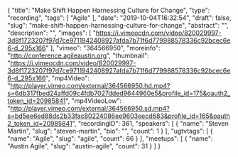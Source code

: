 {
  "title": "Make Shift Happen Harnessing Culture for Change",
  "type": "recording",
  "tags": [
    "Agile"
  ],
  "date": "2019-10-04T16:32:54",
  "draft": false,
  "slug": "make-shift-happen-harnessing-culture-for-change",
  "abstract": "",
  "description": "",
  "images": [
    "https://i.vimeocdn.com/video/820029997-3d8f1723207f97d7ce9711942408927afda7b71f6d779988578336c92bcec6e6-d_295x166"
  ],
  "vimeo": "364566950",
  "moreinfo": "http://conference.agileaustin.org",
  "thumbnail": "https://i.vimeocdn.com/video/820029997-3d8f1723207f97d7ce9711942408927afda7b71f6d779988578336c92bcec6e6-d_295x166",
  "mp4Video": "http://player.vimeo.com/external/364566950.hd.mp4?s=6db317fbed24affd09c4fdb7027dded9644960e5&profile_id=175&oauth2_token_id=20985841",
  "mp4VideoLow": "http://player.vimeo.com/external/364566950.sd.mp4?s=bd5ee6ed88dc2b33fac80224086ee9603eecd683&profile_id=165&oauth2_token_id=20985841",
  "recordingID": 361,
  "speakers": [
    {
      "name": "Steven Martin",
      "slug": "steven-martin",
      "bio": "",
      "count": 1
    }
  ],
  "ugtvtags": [
    {
      "name": "Agile",
      "slug": "agile",
      "count": 66
    }
  ],
  "meetups": [
    {
      "name": "Austin Agile",
      "slug": "austin-agile",
      "count": 31
    }
  ]
}